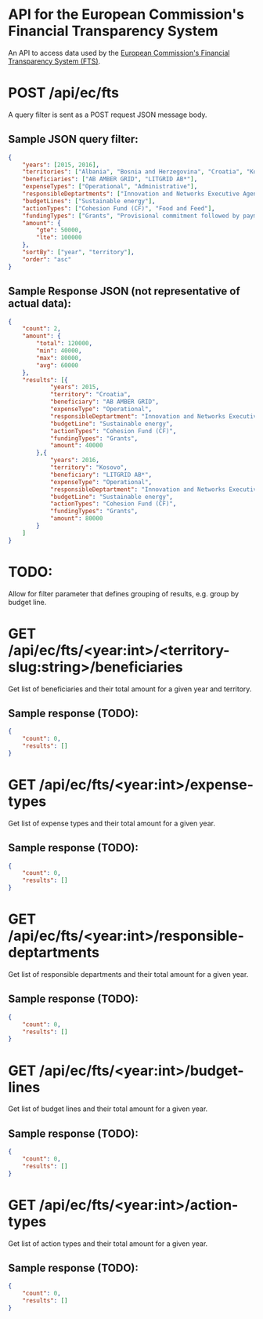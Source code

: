 # API for the European Commission's Financial Transparency System 
An API to access data used by the [European Commission's Financial Transparency System (FTS)](http://ec.europa.eu/budget/fts/index_en.htm).

# POST /api/ec/fts

A query filter is sent as a POST request JSON message body.

## Sample JSON query filter:
```json
{
	"years": [2015, 2016],
	"territories": ["Albania", "Bosnia and Herzegovina", "Croatia", "Kosovo", "Macedonia", "Montenegro", and "Serbia"],
	"beneficiaries": ["AB AMBER GRID", "LITGRID AB*"],
	"expenseTypes": ["Operational", "Administrative"],
	"responsibleDeptartments": ["Innovation and Networks Executive Agency"],
	"budgetLines": ["Sustainable energy"],
	"actionTypes": ["Cohesion Fund (CF)", "Food and Feed"],
	"fundingTypes": ["Grants", "Provisional commitment followed by payment"],
	"amount": {
		"gte": 50000,
		"lte": 100000
	},
	"sortBy": ["year", "territory"],
	"order": "asc"
}
```

## Sample Response JSON (not representative of actual data):
```json
{
	"count": 2,
	"amount": {
		"total": 120000,
		"min": 40000,
		"max": 80000,
		"avg": 60000
	},
	"results": [{
			"years": 2015,
			"territory": "Croatia",
			"beneficiary": "AB AMBER GRID",
			"expenseType": "Operational",
			"responsibleDeptartment": "Innovation and Networks Executive Agency",
			"budgetLine": "Sustainable energy",
			"actionTypes": "Cohesion Fund (CF)",
			"fundingTypes": "Grants",
			"amount": 40000
		},{
			"years": 2016,
			"territory": "Kosovo",
			"beneficiary": "LITGRID AB*",
			"expenseType": "Operational",
			"responsibleDeptartment": "Innovation and Networks Executive Agency",
			"budgetLine": "Sustainable energy",
			"actionTypes": "Cohesion Fund (CF)",
			"fundingTypes": "Grants",
			"amount": 80000
		}
	]
}
```


# TODO:
Allow for filter parameter that defines grouping of results, e.g. group by budget line.

# GET /api/ec/fts/&lt;year:int&gt;/&lt;territory-slug:string&gt;/beneficiaries

Get list of beneficiaries and their total amount for a given year and territory.

## Sample response (TODO):
```json
{
	"count": 0,
	"results": []  
}
```

# GET /api/ec/fts/&lt;year:int&gt;/expense-types

Get list of expense types and their total amount for a given year.

## Sample response (TODO):
```json
{
	"count": 0,
	"results": []  
}
```

# GET /api/ec/fts/&lt;year:int&gt;/responsible-deptartments

Get list of responsible departments and their total amount for a given year.

## Sample response (TODO):
```json
{
	"count": 0,
	"results": []  
}
```

# GET /api/ec/fts/&lt;year:int&gt;/budget-lines

Get list of budget lines and their total amount for a given year.

## Sample response (TODO):
```json
{
	"count": 0,
	"results": []  
}
```

# GET /api/ec/fts/&lt;year:int&gt;/action-types

Get list of action types and their total amount for a given year.

## Sample response (TODO):
```json
{
	"count": 0,
	"results": []  
}
```
